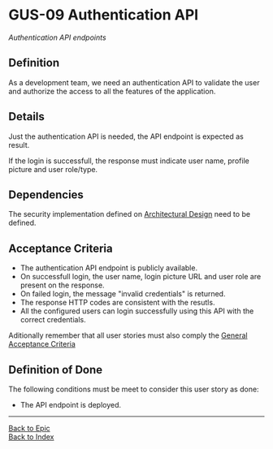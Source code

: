 # GUS-09 Authentication API
_Authentication API endpoints_

## Definition
As a development team, we need an authentication API to validate the user and authorize the access to all the features of the application.

## Details

Just the authentication API is needed, the API endpoint is expected as result.

If the login is successfull, the response must indicate user name, profile picture and user role/type.

## Dependencies
The security implementation defined on [Architectural Design](../GEP-01-Release-Zero/GUS-01-Architectural-Design.md) need to be defined.

## Acceptance Criteria
* The authentication API endpoint is publicly available.
* On successfull login, the user name, login picture URL and user role are present on the response.
* On failed login, the message "invalid credentials" is returned.
* The response HTTP codes are consistent with the resutls.
* All the configured users can login successfully using this API with the correct credentials.

Aditionally remember that all user stories must also comply the [General Acceptance Criteria](../generalAcceptanceCriteria.md)

## Definition of Done
The following conditions must be meet to consider this user story as done:
* The API endpoint is deployed.

---
[Back to Epic](GEP-02-Security.md) <br>
[Back to Index](../../README.md)
